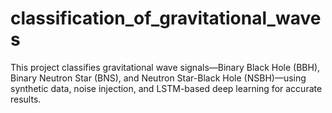 # classification_of_gravitational_waves
 This project classifies gravitational wave signals—Binary Black Hole (BBH), Binary Neutron Star (BNS), and Neutron Star-Black Hole (NSBH)—using synthetic data, noise injection, and LSTM-based deep learning for accurate results.
